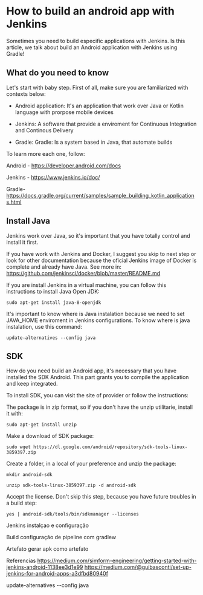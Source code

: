 # How to build an android app with Jenkins

Sometimes you need to build especific applications with Jenkins.
Is this article, we talk about build an Android application with Jenkins using Gradle!

## What do you need to know

Let's start with baby step. First of all, make sure you are familiarized with contexts below:

- Android application: It's an application that work over Java or Kotlin language with prorpose mobile devices 

- Jenkins: A software that provide a enviroment for Continuous Integration and Continous Delivery

- Gradle: Gradle: Is a system based in Java, that automate builds 

To learn more each one, follow:

Android - https://developer.android.com/docs

Jenkins - https://www.jenkins.io/doc/

Gradle- https://docs.gradle.org/current/samples/sample_building_kotlin_applications.html

## Install Java

Jenkins work over Java, so it's important that you have totally control and install it first.

If you have work with Jenkins and Docker, I suggest you skip to next step or look for other documentation because the oficial Jenkins image of Docker is complete and already have Java. See more in: 
https://github.com/jenkinsci/docker/blob/master/README.md

If you are install Jenkins in a virtual machine, you can follow this instructions to install Java Open JDK:

```sudo apt-get install java-8-openjdk```

It's important to know where is Java instalation because we need to set JAVA_HOME enviroment in Jenkins configurations. To know where is java instalation, use this command:

```update-alternatives --config java```

## SDK

How do you need build an Android app, it's necessary that you have installed the SDK Android. This part grants you to compile the application and keep integrated.

To install SDK, you can visit the site of provider or follow the instructions:

The package is in zip format, so if you don't have the unzip utilitarie, install it with:

```sudo apt-get install unzip```

Make a download of SDK package:

```sudo wget https://dl.google.com/android/repository/sdk-tools-linux-3859397.zip```

Create a folder, in a local of your preference and unzip the package:

```mkdir android-sdk```

```unzip sdk-tools-linux-3859397.zip -d android-sdk```

Accept the license. Don't skip this step, because you have future troubles in a build step:

```yes | android-sdk/tools/bin/sdkmanager --licenses```



Jenkins
instalçao e configuração

Build
configuração de pipeline com gradlew

Artefato
gerar apk como artefato

Referencias
https://medium.com/simform-engineering/getting-started-with-jenkins-android-1138ee3d1e99
https://medium.com/@guibasconti/set-up-jenkins-for-android-apps-a3dfbd80940f

update-alternatives --config java

